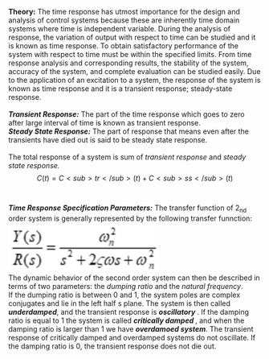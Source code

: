<script src='https://cdnjs.cloudflare.com/ajax/libs/mathjax/2.7.4/MathJax.js?config=default'></script>

<strong>Theory:</strong> The time response has utmost importance for the design and analysis of control systems because these are inherently time domain systems where time is independent variable. During the analysis of response, the variation of output with respect to time can be studied and it is known as time response. To obtain satisfactory performance of the system with respect to time must be within the specified limits. From time response analysis and corresponding results, the stability of the system, accuracy of the system, and complete evaluation can be studied easily. Due to the application of an excitation to a system, the response of the system is known as time response and it is a transient response; steady-state response.
<br>
<br>
<strong><em>Transient Response:</em></strong> The part of the time response which goes to zero after large interval of time is known as transient response.<br>
<strong><em>Steady State Response:</em></strong> The part of response that means even after the transients have died out is said to be steady state response.
<br><br>
The total response of a system is sum of <em>transient response</em> and <em>steady state response.</em> 
$${C(t)=C<sub>tr</sub>(t) + C<sub>ss</sub>(t)}$$
<br>
<br>
<strong><em> Time Response Specification Parameters:</em></strong> The transfer function of 2<sub>nd</sub> order system is generally represented by the following transfer funnction:<br>
<img src="./images/theoryeq1.svg">
<br>
The dynamic behavior of the second order system can then be described in terms of two parameters: the <em>dumping ratio</em> and the <em>natural frequency</em>.<br>
If the dumping ratio is between 0 and 1, the system poles are complex conjugates and lie in  the left half s plane. The system is then called <strong><em> underdamped</em></strong>, and the transient response is <strong><em> oscillatory </em></strong>. If the damping ratio is equal to 1 the system is called <strong><em>critically damped </em></strong>, and when the damping ratio is larger than 1 we have <strong><em>overdamoed system</em></strong>. The transient response of critically damped and overdamped systems do not oscillate. If the damping ratio is 0, the transient response does not die out.


